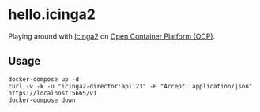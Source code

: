 # hello.icinga2

Playing around with [Icinga2](https://github.com/Icinga/icinga2) on [Open Container Platform (OCP)](https://www.openshift.com/).

## Usage

```console
docker-compose up -d
curl -v -k -u "icinga2-director:api123" -H "Accept: application/json" https://localhost:5665/v1
docker-compose down
```
